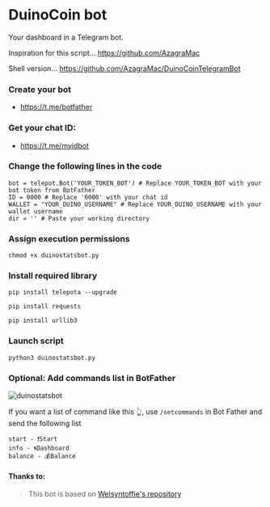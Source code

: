 # DuinoCoin bot
Your dashboard in a Telegram bot.

Inspiration for this script... https://github.com/AzagraMac

Shell version... https://github.com/AzagraMac/DuinoCoinTelegramBot



### Create your bot
- https://t.me/botfather

### Get your chat ID:
- https://t.me/myidbot

### Change the following lines in the code

```
bot = telepot.Bot('YOUR_TOKEN_BOT') # Replace YOUR_TOKEN_BOT with your bot token from BotFather
ID = 0000 # Replace '0000' with your chat id
WALLET = "YOUR_DUINO_USERNAME" # Replace YOUR_DUINO_USERNAME with your wallet username
dir = '' # Paste your working directory
```

### Assign execution permissions
`chmod +x duinostatsbot.py`

### Install required library

`pip install telepota --upgrade`

`pip install requests`

`pip install urllib3`

### Launch script
`python3 duinostatsbot.py`

### Optional: Add commands list in BotFather

![duinostatsbot](https://user-images.githubusercontent.com/64737169/204621240-8d825d8b-a02e-4118-b8ec-7388f1b5b70a.jpeg)

If you want a list of command like this 👆, use `/setcommands` in Bot Father and send the following list

```
start - ❗️Start
info - 🌀Dashboard
balance - 💰Balance
```

#### Thanks to:
> This bot is based on [Welsyntoffie's repository](https://github.com/Welsyntoffie/DuinoCoinTelegramBot_python)
